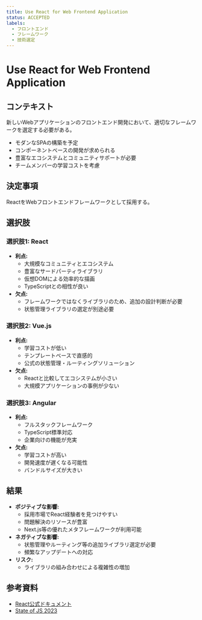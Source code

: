 ```yaml
---
title: Use React for Web Frontend Application
status: ACCEPTED
labels: 
  - フロントエンド
  - フレームワーク
  - 技術選定
---
```


# Use React for Web Frontend Application

## コンテキスト

新しいWebアプリケーションのフロントエンド開発において、適切なフレームワークを選定する必要がある。
- モダンなSPAの構築を予定
- コンポーネントベースの開発が求められる
- 豊富なエコシステムとコミュニティサポートが必要
- チームメンバーの学習コストを考慮

## 決定事項

ReactをWebフロントエンドフレームワークとして採用する。

## 選択肢

### 選択肢1: React
- **利点:**
  - 大規模なコミュニティとエコシステム
  - 豊富なサードパーティライブラリ
  - 仮想DOMによる効率的な描画
  - TypeScriptとの相性が良い
- **欠点:**
  - フレームワークではなくライブラリのため、追加の設計判断が必要
  - 状態管理ライブラリの選定が別途必要

### 選択肢2: Vue.js
- **利点:**
  - 学習コストが低い
  - テンプレートベースで直感的
  - 公式の状態管理・ルーティングソリューション
- **欠点:**
  - Reactと比較してエコシステムが小さい
  - 大規模アプリケーションの事例が少ない

### 選択肢3: Angular
- **利点:**
  - フルスタックフレームワーク
  - TypeScript標準対応
  - 企業向けの機能が充実
- **欠点:**
  - 学習コストが高い
  - 開発速度が遅くなる可能性
  - バンドルサイズが大きい

## 結果

- **ポジティブな影響:**
  - 採用市場でReact経験者を見つけやすい
  - 問題解決のリソースが豊富
  - Next.js等の優れたメタフレームワークが利用可能
- **ネガティブな影響:**
  - 状態管理やルーティング等の追加ライブラリ選定が必要
  - 頻繁なアップデートへの対応
- **リスク:**
  - ライブラリの組み合わせによる複雑性の増加

## 参考資料

- [React公式ドキュメント](https://react.dev/)
- [State of JS 2023](https://stateofjs.com/)